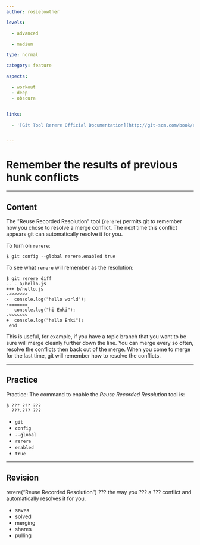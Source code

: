 ```yaml
---
author: rosielowther

levels:

  - advanced

  - medium

type: normal

category: feature

aspects:

  - workout
  - deep
  - obscura


links:

  - '[Git Tool Rerere Official Documentation](http://git-scm.com/book/en/v2/Git-Tools-Rerere){website}'


---
```


# Remember the results of previous hunk conflicts

---
## Content

The "Reuse Recorded Resolution" tool (`rerere`) permits git to remember how you chose to resolve a merge conflict. The next time this conflict appears git can automatically resolve it for you.

To turn on `rerere`:
```
$ git config --global rerere.enabled true
```

To see what `rerere` will remember as the resolution:

```
$ git rerere diff
-- - a/hello.js
+++ b/hello.js
-<<<<<<<
-  console.log("hello world");
-=======
-  console.log("hi Enki");
->>>>>>>
+  console.log("hello Enki");
 end
```
This is useful, for example, if you have a topic branch that you want to be sure will merge cleanly further down the line. You can merge every so often, resolve the conflicts then back out of the merge. When you come to merge for the last time, git will remember how to resolve the conflicts.

---
## Practice

Practice: The command to enable the *Reuse Recorded Resolution* tool is:
```
$ ??? ??? ???
  ???.??? ???
```

* `git`
* `config`
* `--global`
* `rerere`
* `enabled`
* `true`

---
## Revision

rerere(“Reuse Recorded Resolution”) ??? the way you ??? a ??? conflict and automatically resolves it for you.

* saves
* solved
* merging
* shares
* pulling

 
